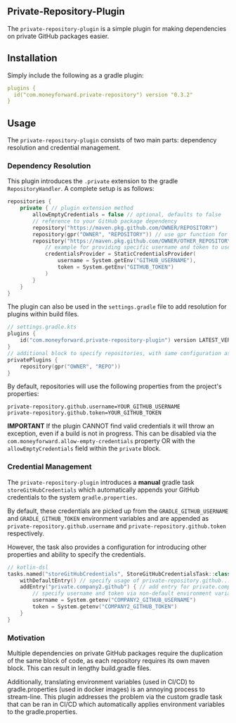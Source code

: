 ## Private-Repository-Plugin
The `private-repository-plugin` is a simple plugin for making dependencies on private GitHub packages easier.

## Installation
Simply include the following as a gradle plugin:
```yaml
plugins {
  id("com.moneyforward.private-repository") version "0.3.2"
}
```

## Usage
The `private-repository-plugin` consists of two main parts: dependency resolution and credential management.
### Dependency Resolution
This plugin introduces the `.private` extension to the gradle `RepositoryHandler`. A complete setup is as follows:
```kotlin
repositories {
    private { // plugin extension method
        allowEmptyCredentials = false // optional, defaults to false
        // reference to your GitHub package dependency
        repository("https://maven.pkg.github.com/OWNER/REPOSITORY")
        repository(gpr("OWNER", "REPOSITORY")) // use gpr function for shortcut to GitHub packages URL
        repository("https://maven.pkg.github.com/OWNER/OTHER_REPOSITORY") {
            // example for providing specific username and token to use in resolution
            credentialsProvider = StaticCredentialsProvider(
                username = System.getEnv("GITHUB_USERNAME"),
                token = System.getEnv("GITHUB_TOKEN")
            )
        }
    }
}
```

The plugin can also be used in the `settings.gradle` file to add resolution for plugins within build files.
```kotlin
// settings.gradle.kts
plugins {
    id("com.moneyforward.private-repository-plugin") version LATEST_VERSION_HERE
}
// additional block to specify repositories, with same configuration as used in build file
privatePlugins {
    repository(gpr("OWNER", "REPO"))
}
```
By default, repositories will use the following properties from the project's properties:
```properties
private-repository.github.username=YOUR_GITHUB_USERNAME
private-repository.github.token=YOUR_GITHUB_TOKEN
```
**IMPORTANT** If the plugin CANNOT find valid credentials it will throw an exception, even if a build is not in progress.
This can be disabled via the `com.moneyforward.allow-empty-credentials` property OR with the `allowEmptyCredentials`
field within the `private` block.

### Credential Management
The `private-repository-plugin` introduces a **manual** gradle task `storeGitHubCredentials` which automatically appends
your GitHub credentials to the system `gradle.properties`.

By default, these credentials are picked up from the 
`GRADLE_GITHUB_USERNAME` and `GRADLE_GITHUB_TOKEN` environment variables and are appended as `private-repository.github.username`
and `private-repository.github.token` respectively.

However, the task also provides a configuration for introducing other
properties and ability to specify the credentials.
```kotlin
// kotlin-dsl
tasks.named("storeGitHubCredentials", StoreGitHubCredentialsTask::class) {
    withDefaultEntry() // specify usage of private-repository.github... required when adding other entries
    addEntry("private.company2.github") { // add entry for private.company2.github.username and private.company2.github.token
        // specify username and token via non-default environment variables
        username = System.getenv("COMPANY2_GITHUB_USERNAME")
        token = System.getenv("COMPANY2_GITHUB_TOKEN")
    }
}
```

### Motivation
Multiple dependencies on private GitHub packages require the duplication of the same block of code, as each repository
requires its own maven block. This can result in lengthy build.gradle files.

Additionally, translating environment variables (used in CI/CD) to gradle.properties (used in docker images) is an
annoying process to stream-line. This plugin addresses the problem via the custom gradle task that can be ran in CI/CD
which automatically applies environment variables to the gradle.properties.

